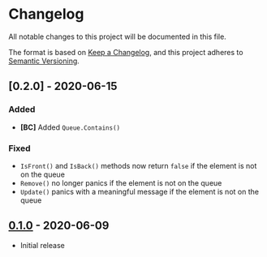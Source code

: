 # Changelog

All notable changes to this project will be documented in this file.

The format is based on [Keep a Changelog], and this project adheres to
[Semantic Versioning].

<!-- references -->
[Keep a Changelog]: https://keepachangelog.com/en/1.0.0/
[Semantic Versioning]: https://semver.org/spec/v2.0.0.html

## [0.2.0] - 2020-06-15

### Added

- **[BC]** Added `Queue.Contains()`

### Fixed

- `IsFront()` and `IsBack()` methods now return `false` if the element is not on the queue
- `Remove()` no longer panics if the element is not on the queue
- `Update()` panics with a meaningful message if the element is not on the queue

## [0.1.0] - 2020-06-09

- Initial release

<!-- references -->
[Unreleased]: https://github.com/dogmatiq/kyu
[0.1.0]: https://github.com/dogmatiq/kyu/releases/tag/v0.1.0

<!-- version template
## [0.0.1] - YYYY-MM-DD

### Added
### Changed
### Deprecated
### Removed
### Fixed
### Security
-->
